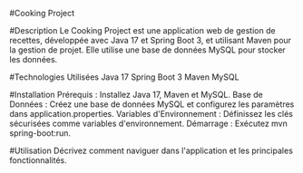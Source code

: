 #Cooking Project

#Description
Le Cooking Project est une application web de gestion de recettes, développée avec Java 17 et Spring Boot 3, et utilisant Maven pour la gestion de projet. Elle utilise une base de données MySQL pour stocker les données.

#Technologies Utilisées
Java 17
Spring Boot 3
Maven
MySQL

#Installation
Prérequis : Installez Java 17, Maven et MySQL.
Base de Données : Créez une base de données MySQL et configurez les paramètres dans application.properties.
Variables d'Environnement : Définissez les clés sécurisées comme variables d'environnement.
Démarrage : Exécutez mvn spring-boot:run.

#Utilisation
Décrivez comment naviguer dans l'application et les principales fonctionnalités.
